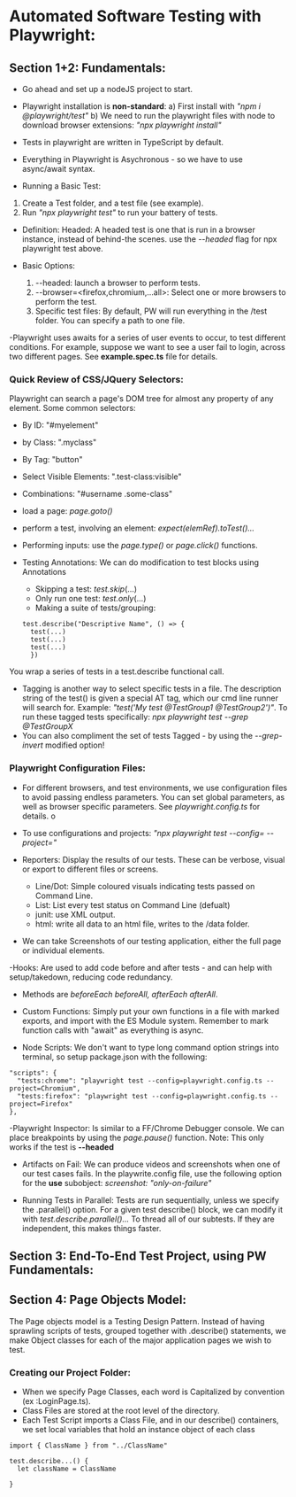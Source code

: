# Automated Software Testing with Playwright:


## Section 1+2: Fundamentals:
- Go ahead and set up a nodeJS project to start.
- Playwright installation is **non-standard**:
   a) First install with *"npm i @playwright/test"*
   b) We need to run the playwright files with node to download browser extensions: *"npx playwright install"*
- Tests in playwright are written in TypeScript by default.
- Everything in Playwright is Asychronous - so we have to use async/await syntax.

- Running a Basic Test:
 1) Create a Test folder, and a test file (see example).
 2) Run *"npx playwright test"* to run your battery of tests.

 - Definition: Headed: A headed test is one that is run in a browser instance, instead of behind-the scenes. use the *--headed* flag for npx playwright test above.

- Basic Options:
  1) --headed: launch a browser to perform tests.
  2) --browser=<firefox,chromium,...all>: Select one or more browsers to perform the test.
  3) Specific test files: By default, PW will run everything in the /test folder. You can specify a path to one file.

-Playwright uses awaits for a series of user events to occur,
to test different conditions. For example, suppose we want to see a user fail to login, across two different pages. See **example.spec.ts** file for details.

### Quick Review of CSS/JQuery Selectors:

Playwright can search a page's DOM tree for almost any property of any element. Some common selectors:

- By ID: "#myelement"
- by Class: ".myclass"
- By Tag: "button"
- Select Visible Elements: ".test-class:visible"
- Combinations: "#username .some-class"

- load a page: *page.goto()*

- perform a test, involving an element: *expect(elemRef).toTest()...*

- Performing inputs: use the *page.type()* or *page.click()* functions.


- Testing Annotations: We can do modification to test blocks using Annotations
  - Skipping a test: *test.skip*(...)
  - Only run one test: *test.only*(...)
  - Making a suite of tests/grouping:

  ```
  test.describe("Descriptive Name", () => {
    test(...)
    test(...)
    test(...)
    })
  ```
You wrap a series of tests in a test.describe functional call.

- Tagging is another way to select specific tests in a file.
The description string of the test() is given a special AT tag, which our cmd line runner will search for. Example: *"test('My test @TestGroup1 @TestGroup2')"*. To run these tagged tests specifically: *npx playwright test --grep @TestGroupX*
- You can also compliment the set of tests Tagged - by using the *--grep-invert* modified option!


### Playwright Configuration Files:

- For different browsers, and test environments, we use configuration files to avoid passing endless parameters. You can set global parameters, as well as browser specific parameters. See *playwright.config.ts* for details.
o
- To use configurations and projects: *"npx playwright test --config=<filepath> --project=<projectName>"*


- Reporters: Display the results of our tests. These can be verbose, visual or export to different files or screens.
    - Line/Dot: Simple coloured visuals indicating tests passed on Command Line.
    - List: List every test status on Command Line (defualt)
    - junit: use XML output.
    - html: write all data to an html file, writes to the /data folder.


- We can take Screenshots of our testing application, either the full page or individual elements.

-Hooks: Are used to add code before and after tests - and can help with setup/takedown, reducing code redundancy.
- Methods are *beforeEach beforeAll, afterEach afterAll*.

- Custom Functions: Simply put your own functions in a file with marked exports, and import with the ES Module system. Remember to mark function calls with "await" as everything is async.

- Node Scripts: We don't want to type long command option strings into terminal, so setup package.json with the following:

```
"scripts": {
  "tests:chrome": "playwright test --config=playwright.config.ts --project=Chromium",
  "tests:firefox": "playwright test --config=playwright.config.ts --project=Firefox"
},
```

-Playwright Inspector: Is similar to a FF/Chrome Debugger console. We can place breakpoints by using the *page.pause()* function. Note: This only works if the test is **--headed**


- Artifacts on Fail: We can produce videos and screenshots when one of our test cases fails. In the playwrite.config file, use the following option for the **use** subobject: *screenshot: "only-on-failure"*

- Running Tests in Parallel: Tests are run sequentially, unless we specify the .parallel() option. For a given test describe() block, we can modify it with *test.describe.parallel()...* To thread all of our subtests. If they are independent, this makes things faster.

## Section 3: End-To-End Test Project, using PW Fundamentals:







## Section 4: Page Objects Model:

The Page objects model is a Testing Design Pattern. Instead of having sprawling scripts of tests, grouped together with .describe() statements, we make Object classes for each of the major application pages we wish to test.

### Creating our Project Folder:

- When we specify Page Classes, each word is Capitalized by convention (ex :LoginPage.ts).
- Class Files are stored at the root level of the directory.
- Each Test Script imports a Class File, and in our describe() containers, we set local variables that hold an instance object of each class

```
import { ClassName } from "../ClassName"

test.describe...() {
  let className = ClassName

}

```
